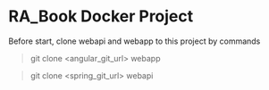 # RA_Book Docker Project

Before start, clone webapi and webapp to this project by commands

> git clone <angular_git_url> webapp

> git clone <spring_git_url> webapi
